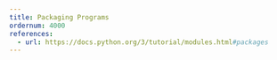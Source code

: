 ```yaml
---
title: Packaging Programs
ordernum: 4000
references:
  - url: https://docs.python.org/3/tutorial/modules.html#packages
---
```

